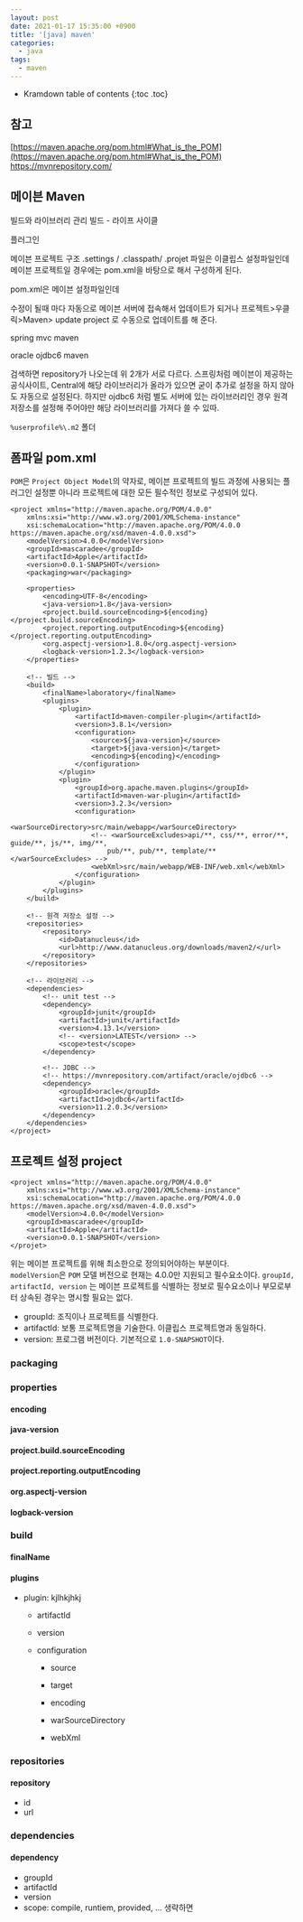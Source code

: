 ```yaml
---
layout: post
date: 2021-01-17 15:35:00 +0900
title: '[java] maven'
categories:
  - java
tags:
  - maven
---
```


* Kramdown table of contents
{:toc .toc}

## 참고
[https://maven.apache.org/pom.html#What_is_the_POM](https://maven.apache.org/pom.html#What_is_the_POM)
https://mvnrepository.com/


## 메이븐 Maven

빌드와 라이브러리 관리
빌드 - 라이프 사이클

플러그인

메이븐 프로젝트 구조
.settings / .classpath/ .projet 파일은 이클립스 설정파일인데 메이븐 프로젝트일 경우에는 pom.xml을 바탕으로 해서 구성하게 된다.

pom.xml은 메이븐 설정파일인데

수정이 될때 마다 자동으로 메이븐 서버에 접속해서 업데이트가 되거나 프로젝트>우클릭>Maven> update project 로 수동으로 업데이트를 해 준다.

spring mvc maven

oracle ojdbc6 maven

검색하면 repository가 나오는데 위 2개가 서로 다르다. 스프링처럼 메이븐이 제공하는 공식사이트, Central에 해당 라이브러리가 올라가 있으면 굳이 추가로 <repository></repository> 설정을 하지 않아도 자동으로 설정된다. 하지만 ojdbc6 처럼 별도 서버에 있는 라이브러리인 경우 원격 저장소를 설정해 주어야만 해당 라이브러리를 가져다 쓸 수 있따.  


`%userprofile%\.m2` 폴더

## 폼파일 pom.xml

`POM`은 `Project Object Model`의 약자로, 메이븐 프로젝트의 빌드 과정에 사용되는 플러그인 설정뿐 아니라 프로젝트에 대한 모든 필수적인 정보로 구성되어 있다.  

```
<project xmlns="http://maven.apache.org/POM/4.0.0"
    xmlns:xsi="http://www.w3.org/2001/XMLSchema-instance"
    xsi:schemaLocation="http://maven.apache.org/POM/4.0.0 https://maven.apache.org/xsd/maven-4.0.0.xsd">
    <modelVersion>4.0.0</modelVersion>
    <groupId>mascaradee</groupId>
    <artifactId>Apple</artifactId>
    <version>0.0.1-SNAPSHOT</version>
    <packaging>war</packaging>

    <properties>
        <encoding>UTF-8</encoding>
        <java-version>1.8</java-version>
        <project.build.sourceEncoding>${encoding}</project.build.sourceEncoding>
        <project.reporting.outputEncoding>${encoding}</project.reporting.outputEncoding>
        <org.aspectj-version>1.8.0</org.aspectj-version>
        <logback-version>1.2.3</logback-version>
    </properties>

    <!-- 빌드 -->
    <build>
        <finalName>laboratory</finalName>
        <plugins>
            <plugin>
                <artifactId>maven-compiler-plugin</artifactId>
                <version>3.8.1</version>
                <configuration>
                    <source>${java-version}</source>
                    <target>${java-version}</target>
                    <encoding>${encoding}</encoding>
                </configuration>
            </plugin>
            <plugin>
                <groupId>org.apache.maven.plugins</groupId>
                <artifactId>maven-war-plugin</artifactId>
                <version>3.2.3</version>
                <configuration>
                    <warSourceDirectory>src/main/webapp</warSourceDirectory>
                    <!-- <warSourceExcludes>api/**, css/**, error/**, guide/**, js/**, img/**,
                        pub/**, pub/**, template/**</warSourceExcludes> -->
                    <webXml>src/main/webapp/WEB-INF/web.xml</webXml>
                </configuration>
            </plugin>
        </plugins>
    </build>

    <!-- 원격 저장소 설정 -->
    <repositories>
        <repository>
            <id>Datanucleus</id>
            <url>http://www.datanucleus.org/downloads/maven2/</url>
        </repository>
    </repositories>

    <!-- 라이브러리 -->
    <dependencies>
        <!-- unit test -->
        <dependency>
            <groupId>junit</groupId>
            <artifactId>junit</artifactId>
            <version>4.13.1</version>
            <!-- <version>LATEST</version> -->
            <scope>test</scope>
        </dependency>

        <!-- JDBC -->
        <!-- https://mvnrepository.com/artifact/oracle/ojdbc6 -->
        <dependency>
            <groupId>oracle</groupId>
            <artifactId>ojdbc6</artifactId>
            <version>11.2.0.3</version>
        </dependency>
    </dependencies>
</project>
```

## 프로젝트 설정 project

```
<project xmlns="http://maven.apache.org/POM/4.0.0"
    xmlns:xsi="http://www.w3.org/2001/XMLSchema-instance"
    xsi:schemaLocation="http://maven.apache.org/POM/4.0.0 https://maven.apache.org/xsd/maven-4.0.0.xsd">
    <modelVersion>4.0.0</modelVersion>
    <groupId>mascaradee</groupId>
    <artifactId>Apple</artifactId>
    <version>0.0.1-SNAPSHOT</version>
</projet>
```
위는 메이븐 프로젝트를 위해 최소한으로 정의되어야하는 부분이다.  
`modelVersion`은 `POM` 모델 버전으로 현재는 4.0.0만 지원되고 필수요소이다.
`groupId, artifactId, version` 는 메이븐 프로젝트를 식별하는 정보로 필수요소이나 부모로부터 상속된 경우는 명시할 필요는 없다.

- groupId: 조직이나 프로젝트를 식별한다.
- artifactId: 보통 프로젝트명을 기술한다. 이클립스 프로젝트명과 동일하다.  
- version: 프로그램 버전이다. 기본적으로 `1.0-SNAPSHOT`이다.






### packaging
### properties

#### encoding
#### java-version
#### project.build.sourceEncoding
#### project.reporting.outputEncoding
#### org.aspectj-version
#### logback-version

### build
#### finalName
#### plugins
- plugin: kjlhkjhkj
    - artifactId
    - version
    - configuration

        - source
        - target
        - encoding

        - warSourceDirectory
        - webXml

### repositories
#### repository
- id
- url

### dependencies
#### dependency
- groupId
- artifactId
- version
- scope: compile, runtiem, provided, ... 생략하면

